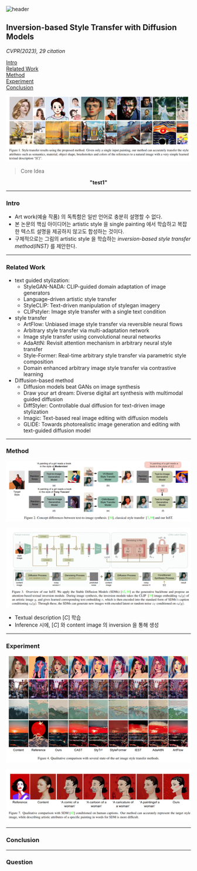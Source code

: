 ![header](https://capsule-render.vercel.app/api?type=waving&color=auto&height=80&section=header&text=Welcome%20Paper%20Review&fontSize=50)


## Inversion-based Style Transfer with Diffusion Models
*CVPR(2023), 29 citation*

[Intro](#intro)</br>
[Related Work](#related-work)</br>
[Method](#method)</br>
[Experiment](#experiment)</br>
[Conclusion](#conclusion)</br>

<p align="center">
<img src='./img1.png'>
</p>

> Core Idea
<div align=center>
<strong>"test1"</strong></br>
</div>

***

### <strong>Intro</strong>
- Art work(예술 작품) 의 독특함은 일반 언어로 충분히 설명할 수 없다.
- 본 논문의 핵심 아이디어는 artistic style 을 single painting 에서 학습하고 복잡한 텍스트 설명을 제공하지 않고도 합성하는 것이다. 
- 구체적으로는 그림의 artistic style 을 학습하는 *inversion-based style transfer method(INST)* 를 제안한다.


***

### <strong>Related Work</strong>
-  text guided stylization:
   -  StyleGAN-NADA: CLIP-guided domain adaptation of image generators
   -  Language-driven artistic style transfer
   -  StyleCLIP: Text-driven manipulation of stylegan imagery
   -  CLIPstyler: Image style transfer with a single text condition
-  style transfer
   -  ArtFlow: Unbiased image style transfer via reversible neural flows
   -  Arbitrary style transfer via multi-adaptation network
   -  Image style transfer using convolutional neural networks
   -  AdaAttN: Revisit attention mechanism in arbitrary neural style transfer
   -  Style-Former: Real-time arbitrary style transfer via parametric style composition
   -  Domain enhanced arbitrary image style transfer via contrastive learning
-  Diffusion-based method 
   -  Diffusion models beat GANs on image synthesis
   -  Draw your art dream: Diverse digital art synthesis with multimodal guided diffusion
   -  DiffStyler: Controllable dual diffusion for text-driven image stylization
   -  Imagic: Text-based real image editing with diffusion models
   -  GLIDE: Towards photorealistic image generation and editing with text-guided diffusion model

***

### <strong>Method</strong>

<p align="center">
<img src='./img2.png'>
</p>

<p align="center">
<img src='./img3.png'>
</p>


- Textual description $[C]$ 학습 
- Inference 시에, $[C]$ 와 content image 의 inversion 을 통해 생성



***

### <strong>Experiment</strong>

<p align="center">
<img src='./img4.png'>
</p>

<p align="center">
<img src='./img5.png'>
</p>

***

### <strong>Conclusion</strong>


***

### <strong>Question</strong>


